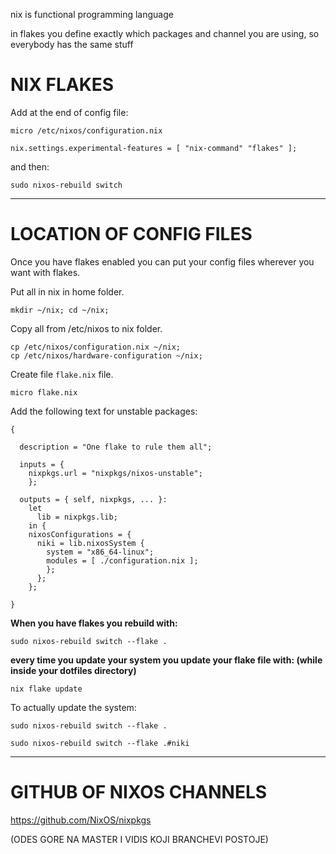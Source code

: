 
nix is functional programming language

in flakes you define exactly which packages and channel you are using, so everybody has the same stuff

# NIX FLAKES

Add at the end of config file:

```
micro /etc/nixos/configuration.nix
```

```
nix.settings.experimental-features = [ "nix-command" "flakes" ];
```

and then:

```
sudo nixos-rebuild switch
```

---

# LOCATION OF CONFIG FILES

Once you have flakes enabled you can put your config files wherever you want with flakes.

Put all in nix in home folder.

```
mkdir ~/nix; cd ~/nix;
```

Copy all from /etc/nixos to nix folder.

```
cp /etc/nixos/configuration.nix ~/nix;
cp /etc/nixos/hardware-configuration ~/nix;
```

Create file `flake.nix` file.

```
micro flake.nix
```
Add the following text for unstable packages:

```
{

  description = "One flake to rule them all";

  inputs = {
    nixpkgs.url = "nixpkgs/nixos-unstable";
    };

  outputs = { self, nixpkgs, ... }:
    let
      lib = nixpkgs.lib;
    in {
    nixosConfigurations = {
      niki = lib.nixosSystem {
        system = "x86_64-linux";
        modules = [ ./configuration.nix ];
        };
      };
    };

}
```

**When you have flakes you rebuild with:**

```
sudo nixos-rebuild switch --flake .
```

**every time you update your system you update your flake file with:
(while inside your dotfiles directory)**

```
nix flake update
```
To actually update the system:

```
sudo nixos-rebuild switch --flake .
```

```
sudo nixos-rebuild switch --flake .#niki
```

---

# GITHUB OF NIXOS CHANNELS

https://github.com/NixOS/nixpkgs

(ODES GORE NA MASTER I VIDIS KOJI BRANCHEVI POSTOJE)
